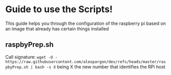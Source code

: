 # Guide to use the Scripts!
This guide helps you through the configuration of the raspberry pi based on an image that already has certain things installed
## raspbyPrep.sh
Call signature: `wget -O - https://raw.githubusercontent.com/alexpargon/dev/refs/heads/master/raspbyPrep.sh | bash -s X` being X the new number that identifies the RPi host
